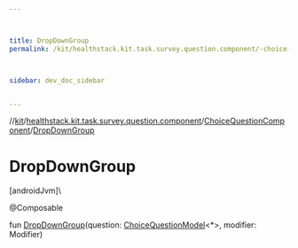 ```yaml
---



title: DropDownGroup
permalink: /kit/healthstack.kit.task.survey.question.component/-choice-question-component/-drop-down-group.html



sidebar: dev_doc_sidebar


---
```




//[kit](/kit.html)/[healthstack.kit.task.survey.question.component](../index.html)/[ChoiceQuestionComponent](index.html)/[DropDownGroup](-drop-down-group.html)



# DropDownGroup



[androidJvm]\




@Composable



fun [DropDownGroup](-drop-down-group.html)(question: [ChoiceQuestionModel](../../healthstack.kit.task.survey.question.model/-choice-question-model/index.html)&lt;*&gt;, modifier: Modifier)






